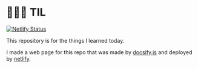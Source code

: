 # 👩🏻‍💻 TIL
[![Netlify Status](https://api.netlify.com/api/v1/badges/c4cf4049-2e26-4c39-a960-53e952428b7b/deploy-status)](https://app.netlify.com/sites/todayejlearned/deploys)

This repository is for the things I learned today.

I made a web page for this repo that was made by [docsify.js](https://docsify.js.org/#/) and deployed by [netlify](https://todayejlearned.netlify.com).
